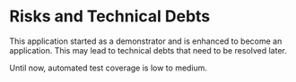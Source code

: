 # Risks and Technical Debts

This application started as a demonstrator and is enhanced to become an application. This may lead to technical
debts that need to be resolved later.

Until now, automated test coverage is low to medium.
